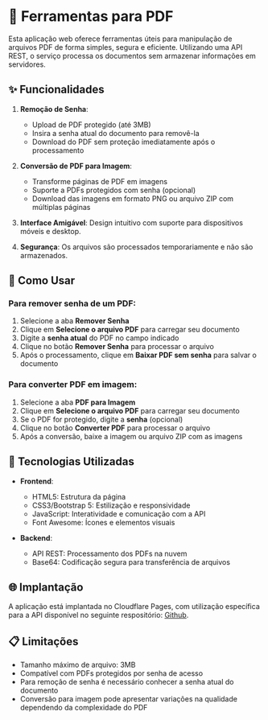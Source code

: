 # 🔄 Ferramentas para PDF

Esta aplicação web oferece ferramentas úteis para manipulação de arquivos PDF de forma simples, segura e eficiente. Utilizando uma API REST, o serviço processa os documentos sem armazenar informações em servidores.

## ✨ Funcionalidades

1. **Remoção de Senha**:
   - Upload de PDF protegido (até 3MB)
   - Insira a senha atual do documento para removê-la
   - Download do PDF sem proteção imediatamente após o processamento
   
2. **Conversão de PDF para Imagem**:
   - Transforme páginas de PDF em imagens
   - Suporte a PDFs protegidos com senha (opcional)
   - Download das imagens em formato PNG ou arquivo ZIP com múltiplas páginas

3. **Interface Amigável**: Design intuitivo com suporte para dispositivos móveis e desktop.
4. **Segurança**: Os arquivos são processados temporariamente e não são armazenados.

## 🚀 Como Usar

### Para remover senha de um PDF:

1. Selecione a aba **Remover Senha**
2. Clique em **Selecione o arquivo PDF** para carregar seu documento
3. Digite a **senha atual** do PDF no campo indicado
4. Clique no botão **Remover Senha** para processar o arquivo
5. Após o processamento, clique em **Baixar PDF sem senha** para salvar o documento

### Para converter PDF em imagem:

1. Selecione a aba **PDF para Imagem**
2. Clique em **Selecione o arquivo PDF** para carregar seu documento
3. Se o PDF for protegido, digite a **senha** (opcional)
4. Clique no botão **Converter PDF** para processar o arquivo
5. Após a conversão, baixe a imagem ou arquivo ZIP com as imagens

## 🔧 Tecnologias Utilizadas

- **Frontend**:
  - HTML5: Estrutura da página
  - CSS3/Bootstrap 5: Estilização e responsividade
  - JavaScript: Interatividade e comunicação com a API
  - Font Awesome: Ícones e elementos visuais

- **Backend**:
  - API REST: Processamento dos PDFs na nuvem
  - Base64: Codificação segura para transferência de arquivos

## 🌐 Implantação

A aplicação está implantada no Cloudflare Pages, com utilização específica para a API disponível no seguinte respositório: [Github](https://github.com/murs77r/RemoverSenhaPDF-WebService).

## 📋 Limitações

- Tamanho máximo de arquivo: 3MB
- Compatível com PDFs protegidos por senha de acesso
- Para remoção de senha é necessário conhecer a senha atual do documento
- Conversão para imagem pode apresentar variações na qualidade dependendo da complexidade do PDF
